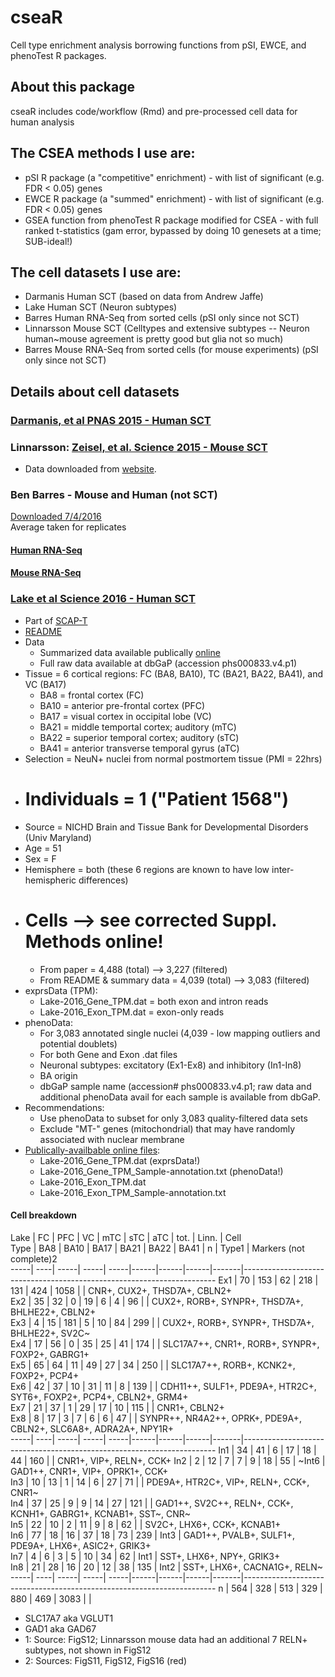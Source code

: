 # cseaR
Cell type enrichment analysis borrowing functions from pSI, EWCE, and phenoTest R packages.

## About this package
cseaR includes code/workflow (Rmd) and pre-processed cell data for human analysis

## The CSEA methods I use are:
  * pSI R package (a "competitive" enrichment) - with list of significant (e.g. FDR < 0.05) genes
  * EWCE R package (a "summed" enrichment) - with list of significant (e.g. FDR < 0.05) genes 
  * GSEA function from phenoTest R package modified for CSEA - with full ranked t-statistics (gam error, bypassed by doing 10 genesets at a time; SUB-ideal!)

## The cell datasets I use are:
  * Darmanis Human SCT (based on data from Andrew Jaffe)
  * Lake Human SCT (Neuron subtypes) 
  * Barres Human RNA-Seq from sorted cells (pSI only since not SCT)
  * Linnarsson Mouse SCT (Celltypes and extensive subtypes -- Neuron human~mouse agreement is pretty good but glia not so much) 
  * Barres Mouse RNA-Seq from sorted cells (for mouse experiments) (pSI only since not SCT)

## Details about cell datasets

### [Darmanis, et al PNAS 2015 - Human SCT](http://www.pnas.org/content/112/23/7285.long) 

### Linnarsson: [Zeisel, et al. Science 2015 - Mouse SCT](http://science.sciencemag.org/content/early/2015/02/18/science.aaa1934)   
  * Data downloaded from [website](http://linnarssonlab.org/blobs/cortex/expression_mRNA_17-Aug-2014.txt). 

### Ben Barres - Mouse and Human (not SCT)  
[Downloaded 7/4/2016](http://web.stanford.edu/group/barres_lab/brainseq2/brainseq2.html)   
Average taken for replicates  

#### [Human RNA-Seq](http://www.cell.com/neuron/abstract/S0896-6273(15)01019-3)  
  
#### [Mouse RNA-Seq](http://www.jneurosci.org/content/34/36/11929.short)  

### [Lake et al Science 2016 - Human SCT](http://science.sciencemag.org/content/352/6293/1586)   
  * Part of [SCAP-T](http://www.scap-t.org)  
  * [README](http://genome-tech.ucsd.edu/public/Lake_Science_2016)
  * Data
    + Summarized data available publically [online](http://genome-tech.ucsd.edu/public/Lake_Science_2016)
    + Full raw data available at dbGaP (accession phs000833.v4.p1)
  * Tissue = 6 cortical regions: FC (BA8, BA10), TC (BA21, BA22, BA41), and VC (BA17)  
    + BA8 = frontal cortex (FC)  
    + BA10 = anterior pre-frontal cortex (PFC)  
    + BA17 = visual cortex in occipital lobe (VC)    
    + BA21 = middle temportal cortex; auditory (mTC)    
    + BA22 = superior temporal cortex; auditory (sTC)  
    + BA41 = anterior transverse temporal gyrus (aTC) 
  * Selection = NeuN+ nuclei from normal postmortem tissue (PMI = 22hrs)  
  * # Individuals = 1 ("Patient 1568")  
  * Source = NICHD Brain and Tissue Bank for Developmental Disorders (Univ Maryland)  
  * Age = 51  
  * Sex = F   
  * Hemisphere = both (these 6 regions are known to have low inter-hemispheric differences)  
  * # Cells  --> see corrected Suppl. Methods online!  
    + From paper = 4,488 (total) --> 3,227 (filtered) 
    + From README & summary data = 4,039 (total) --> 3,083 (filtered)  
  * exprsData (TPM):  
    + Lake-2016_Gene_TPM.dat = both exon and intron reads  
    + Lake-2016_Exon_TPM.dat = exon-only reads  
  * phenoData:  
    + For 3,083 annotated single nuclei (4,039 - low mapping outliers and potential doublets)  
    + For both Gene and Exon .dat files  
    + Neuronal subtypes: excitatory (Ex1-Ex8) and inhibitory (In1-In8)  
    + BA origin  
    + dbGaP sample name  (accession# phs000833.v4.p1; raw data and additional phenoData avail for each sample is available from dbGaP.
  * Recommendations:
    + Use phenoData to subset for only 3,083 quality-filtered data sets  
    + Exclude "MT-" genes (mitochondrial) that may have randomly associated with nuclear membrane  
  * [Publically-availbable online files](http://genome-tech.ucsd.edu/public/Lake_Science_2016):
    + Lake-2016_Gene_TPM.dat (exprsData!)  
    + Lake-2016_Gene_TPM_Sample-annotation.txt (phenoData!)  
    + Lake-2016_Exon_TPM.dat  
    + Lake-2016_Exon_TPM_Sample-annotation.txt  

#### Cell breakdown

Lake | FC  | PFC  |  VC  | mTC  | sTC  | aTC  | tot. | Linn. | Cell    
Type | BA8 | BA10 | BA17 | BA21 | BA22 | BA41 |  n   | Type1 | Markers (not complete)2   
-----| ----| -----| -----| -----|------|------|------|-------|-----------------------------------------------------------------------
Ex1  |  70 |  153 |   62 |  218 |  131 |  424 | 1058 |       | CNR+, CUX2+, THSD7A+, CBLN2+  
Ex2  |  35 |   32 |    0 |   19 |    6 |    4 |   96 |       | CUX2+, RORB+, SYNPR+, THSD7A+, BHLHE22+, CBLN2+  
Ex3  |   4 |   15 |  181 |    5 |   10 |   84 |  299 |       | CUX2+, RORB+, SYNPR+, THSD7A+, BHLHE22+, SV2C~  
Ex4  |  17 |   56 |    0 |   35 |   25 |   41 |  174 |       | SLC17A7++, CNR1+, RORB+, SYNPR+, FOXP2+, GABRG1+  
Ex5  |  65 |   64 |   11 |   49 |   27 |   34 |  250 |       | SLC17A7++, RORB+, KCNK2+, FOXP2+, PCP4+  
Ex6  |  42 |   37 |   10 |   31 |   11 |    8 |  139 |       | CDH11++, SULF1+, PDE9A+, HTR2C+, SYT6+, FOXP2+, PCP4+, CBLN2+, GRM4+    
Ex7  |  21 |   37 |    1 |   29 |   17 |   10 |  115 |       | CNR1+, CBLN2+  
Ex8  |   8 |   17 |    3 |    7 |    6 |    6 |   47 |       | SYNPR++, NR4A2++, OPRK+, PDE9A+, CBLN2+, SLC6A8+, ADRA2A+, NPY1R+  
-----| ----| -----| -----| -----|------|------|------|-------|-----------------------------------------------------------------------
In1  |  34 |   41 |    6 |   17 |   18 |   44 |  160 |       | CNR1+, VIP+, RELN+, CCK+ 
In2  |   2 |   12 |    7 |    7 |    9 |   18 |   55 | ~Int6 | GAD1++, CNR1+, VIP+, OPRK1+, CCK+  
In3  |  10 |   13 |    1 |   14 |    6 |   27 |   71 |       | PDE9A+, HTR2C+, VIP+, RELN+, CCK+, CNR1~  
In4  |  37 |   25 |    9 |    9 |   14 |   27 |  121 |       | GAD1++, SV2C++, RELN+, CCK+, KCNH1+, GABRG1+, KCNAB1+, SST~, CNR~  
In5  |  22 |   10 |    2 |   11 |    9 |    8 |   62 |       | SV2C+, LHX6+, CCK+, KCNAB1+    
In6  |  77 |   18 |   16 |   37 |   18 |   73 |  239 |  Int3 | GAD1++, PVALB+, SULF1+, PDE9A+, LHX6+, ASIC2+, GRIK3+    
In7  |   4 |    6 |    3 |    5 |   10 |   34 |   62 |  Int1 | SST+, LHX6+, NPY+, GRIK3+  
In8  |  21 |   28 |   16 |   20 |   12 |   38 |  135 |  Int2 | SST+, LHX6+, CACNA1G+, RELN~  
-----| ----| -----| -----| -----|------|------|------|-------|-----------------------------------------------------------------------
n    | 564 |  328 |  513 |  329 |  880 |  469 | 3083 |       |
  
  * SLC17A7 aka VGLUT1  
  * GAD1 aka GAD67
  * 1: Source: FigS12; Linnarsson mouse data had an additional 7 RELN+ subtypes, not shown in FigS12
  * 2: Sources: FigS11, FigS12, FigS16 (red)  

